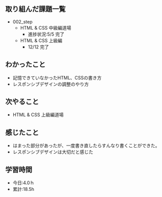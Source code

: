 ## 取り組んだ課題一覧
- 002_step
  - HTML & CSS 中級編道場
    - 進捗状況:5/5 完了
  - HTML & CSS 上級編
    - 12/12 完了
## わかったこと
- 記憶できていなかったHTML、CSSの書き方
- レスポンシブデザインの調整のやり方
## 次やること
- HTML & CSS 上級編道場
## 感じたこと
- はまった部分があったが、一度書き直したらすんなり書くことができた。
- レスポンシブデザインは大切だと感じた
## 学習時間
- 今日:4.0ｈ
- 累計:18.5h
